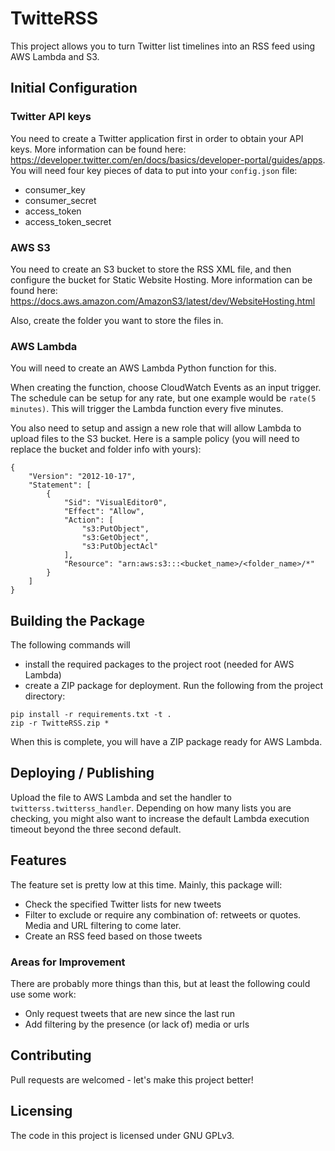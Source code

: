 # TwitteRSS

This project allows you to turn Twitter list timelines into an RSS feed using AWS Lambda and S3.

## Initial Configuration

### Twitter API keys
You need to create a Twitter application first in order to obtain your API keys.  More information can be found here: https://developer.twitter.com/en/docs/basics/developer-portal/guides/apps.  You will need four key pieces of data to put into your `config.json` file:
- consumer_key
- consumer_secret
- access_token
- access_token_secret

### AWS S3
You need to create an S3 bucket to store the RSS XML file, and then configure the bucket for Static Website Hosting.  More information can be found here: https://docs.aws.amazon.com/AmazonS3/latest/dev/WebsiteHosting.html

Also, create the folder you want to store the files in.

### AWS Lambda
You will need to create an AWS Lambda Python function for this.

When creating the function, choose CloudWatch Events as an input trigger.  The schedule can be setup for any rate, but one example would be `rate(5 minutes)`.  This will trigger the Lambda function every five minutes.

You also need to setup and assign a new role that will allow Lambda to upload files to the S3 bucket.  Here is a sample policy (you will need to replace the bucket and folder info with yours):

```
{
    "Version": "2012-10-17",
    "Statement": [
        {
            "Sid": "VisualEditor0",
            "Effect": "Allow",
            "Action": [
                "s3:PutObject",
                "s3:GetObject",
                "s3:PutObjectAcl"
            ],
            "Resource": "arn:aws:s3:::<bucket_name>/<folder_name>/*"
        }
    ]
}
```
## Building the Package

The following commands will
* install the required packages to the project root (needed for AWS Lambda)
* create a ZIP package for deployment. Run the following from the project directory:

```shell
pip install -r requirements.txt -t .
zip -r TwitteRSS.zip *
```

When this is complete, you will have a ZIP package ready for AWS Lambda.

## Deploying / Publishing

Upload the file to AWS Lambda and set the handler to `twitterss.twitterss_handler`.  Depending on how many lists you are checking, you might also want to increase the default Lambda execution timeout beyond the three second default.

## Features

The feature set is pretty low at this time.  Mainly, this package will:
* Check the specified Twitter lists for new tweets
* Filter to exclude or require any combination of: retweets or quotes. Media and URL filtering to come later.
* Create an RSS feed based on those tweets

### Areas for Improvement

There are probably more things than this, but at least the following could use some work:
* Only request tweets that are new since the last run
* Add filtering by the presence (or lack of) media or urls

## Contributing

Pull requests are welcomed - let's make this project better!


## Licensing

The code in this project is licensed under GNU GPLv3.
